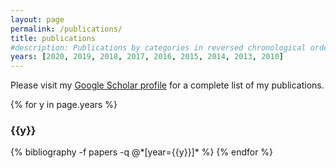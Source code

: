 ```yaml
---
layout: page
permalink: /publications/
title: publications
#description: Publications by categories in reversed chronological order. Generated by jekyll-scholar.
years: [2020, 2019, 2018, 2017, 2016, 2015, 2014, 2013, 2010]
---
```

Please visit my <a href="https://scholar.google.com/citations?user=F99FuaAAAAAJ" target="_blank">Google Scholar profile</a> for a complete list of my publications.

{% for y in page.years %}
  <h3 class="year">{{y}}</h3>
  {% bibliography -f papers -q @*[year={{y}}]* %}
{% endfor %}
